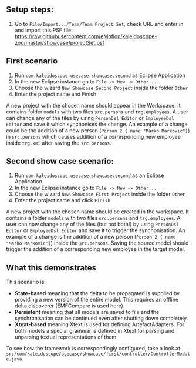 ## Setup steps:

1. Go to ```File/Import.../Team/Team Project Set```, check URL and enter in and import this PSF file: https://raw.githubusercontent.com/eMoflon/kaleidoscope-zoo/master/showcase/projectSet.psf

## First scenario
1. Run ```com.kaleidoscope.usecase.showcase.second``` as Eclipse Application
2. In the new Eclipse instance go to ```File -> New -> Other...```
3. Choose the wizard ```New Showcase Second Project``` inside the folder ```Other```
4. Enter the project name and Finish

A new project with the chosen name should appear in the Workspace. It contains folder ```models``` with two files ```src.persons``` and ```trg.employees```. A user can change any of the files by using ```PersonDsl Editor``` or ```EmployeeDsl Editor```
and save it which synchonises the change. An example of a change could be the addition of a new person (```Person 2 { name "Marko Markovic"}```) in ```src.persons``` which causes addition of a corresponding new employee
inside ```trg.xmi``` after saving the ```src.persons```. 

## Second show case scenario:

1. Run `com.kaleidoscope.usecase.showcase.second` as an Eclipse Application
2. In the new Eclipse instance go to `File -> New -> Other...`
3. Choose the wizard `New Showcase First Project` inside the folder `Other`
4. Enter the project name and click `Finish`

A new project with the chosen name should be created in the workspace. 
It contains a folder `models` with two files `src.persons` and `trg.employees`. 
A user can now change any of the files (but not both!) by using ```PersonDsl Editor``` or ```EmployeeDsl Editor``` and save it to trigger the synchonisation.
An example of a change is the addition of a new person (```Person 2 { name "Marko Markovic"}```) inside the `src.persons`.
Saving the source model should trigger the addition of a corresponding new employee in the target model.

## What this demonstrates

This scenario is:
- __State-based__ meaning that the delta to be propagated is supplied by providing a new version of the entire model. This requires an offline delta discoverer (EMFCompare is used here).
- __Persistent__ meaning that all models are saved to file and the synchronisation can be continued even after shutting down completely.
- __Xtext-based__ meaning Xtext is used for defining ArtefactAdapters. For both models a special grammar is defined in Xtext for parsing and unparsing textual representations of them.

To see how the framework is correspondingly configured, take a look at `src/com/kaleidoscope/usecase/showcase/first/controller/ControllerModule.java`
